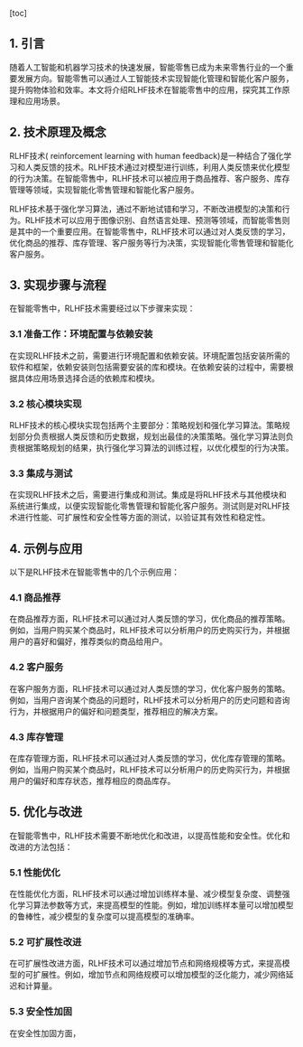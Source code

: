 
[toc]                    
                
                
## 1. 引言

随着人工智能和机器学习技术的快速发展，智能零售已成为未来零售行业的一个重要发展方向。智能零售可以通过人工智能技术实现智能化管理和智能化客户服务，提升购物体验和效率。本文将介绍RLHF技术在智能零售中的应用，探究其工作原理和应用场景。

## 2. 技术原理及概念

RLHF技术( reinforcement learning with human feedback)是一种结合了强化学习和人类反馈的技术。RLHF技术通过对模型进行训练，利用人类反馈来优化模型的行为决策。在智能零售中，RLHF技术可以被应用于商品推荐、客户服务、库存管理等领域，实现智能化零售管理和智能化客户服务。

RLHF技术基于强化学习算法，通过不断地试错和学习，不断改进模型的决策和行为。RLHF技术可以应用于图像识别、自然语言处理、预测等领域，而智能零售则是其中的一个重要应用。在智能零售中，RLHF技术可以通过对人类反馈的学习，优化商品的推荐、库存管理、客户服务等行为决策，实现智能化零售管理和智能化客户服务。

## 3. 实现步骤与流程

在智能零售中，RLHF技术需要经过以下步骤来实现：

### 3.1 准备工作：环境配置与依赖安装

在实现RLHF技术之前，需要进行环境配置和依赖安装。环境配置包括安装所需的软件和框架，依赖安装则包括需要安装的库和模块。在依赖安装的过程中，需要根据具体应用场景选择合适的依赖库和模块。

### 3.2 核心模块实现

RLHF技术的核心模块实现包括两个主要部分：策略规划和强化学习算法。策略规划部分负责根据人类反馈和历史数据，规划出最佳的决策策略。强化学习算法则负责根据策略规划的结果，执行强化学习算法的训练过程，以优化模型的行为决策。

### 3.3 集成与测试

在实现RLHF技术之后，需要进行集成和测试。集成是将RLHF技术与其他模块和系统进行集成，以便实现智能化零售管理和智能化客户服务。测试则是对RLHF技术进行性能、可扩展性和安全性等方面的测试，以验证其有效性和稳定性。

## 4. 示例与应用

以下是RLHF技术在智能零售中的几个示例应用：

### 4.1 商品推荐

在商品推荐方面，RLHF技术可以通过对人类反馈的学习，优化商品的推荐策略。例如，当用户购买某个商品时，RLHF技术可以分析用户的历史购买行为，并根据用户的喜好和偏好，推荐类似的商品给用户。

### 4.2 客户服务

在客户服务方面，RLHF技术可以通过对人类反馈的学习，优化客户服务的策略。例如，当用户咨询某个商品的问题时，RLHF技术可以分析用户的历史问题和咨询行为，并根据用户的偏好和问题类型，推荐相应的解决方案。

### 4.3 库存管理

在库存管理方面，RLHF技术可以通过对人类反馈的学习，优化库存管理的策略。例如，当用户购买某个商品时，RLHF技术可以分析用户的历史购买行为，并根据用户的偏好和库存状态，推荐相应的商品库存。

## 5. 优化与改进

在智能零售中，RLHF技术需要不断地优化和改进，以提高性能和安全性。优化和改进的方法包括：

### 5.1 性能优化

在性能优化方面，RLHF技术可以通过增加训练样本量、减少模型复杂度、调整强化学习算法参数等方式，来提高模型的性能。例如，增加训练样本量可以增加模型的鲁棒性，减少模型的复杂度可以提高模型的准确率。

### 5.2 可扩展性改进

在可扩展性改进方面，RLHF技术可以通过增加节点和网络规模等方式，来提高模型的可扩展性。例如，增加节点和网络规模可以增加模型的泛化能力，减少网络延迟和计算量。

### 5.3 安全性加固

在安全性加固方面，


